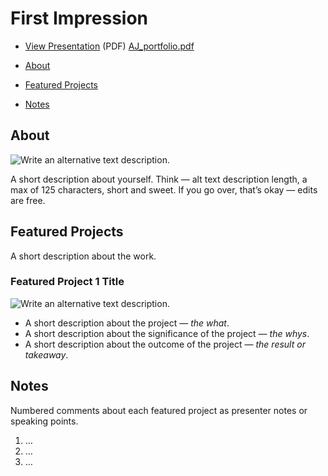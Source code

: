 # First Impression

<!-- This is a comment, only visible to the author: Add a link to your presentation. -->
<!-- Presentations do not need to be a PDF, you may link elsewhere, such as Figma, YouTube, etc. -->
<!-- Consider adding navigation to each section (About, Featured Projects, Notes, etc.) -->


- [View Presentation](img/surname-draft-first-impression-2023.pdf) (PDF) <!-- Add helpful hint as to what kind of file or destination is here. --> [AJ_portfolio.pdf](https://github.com/bucharova/english-for-designers-1/files/14014071/AJ_portfolio.pdf)

- [About](#about)
- [Featured Projects](#featured-projects)
- [Notes](#notes)

## About

<!-- Consider including a headshot. We’re not designing, so keep the image width/height around 320px x 320px (square). Replace "surname" with your surname in the file name. -->

![Write an alternative text description.](img/surname-headshot.jpg)

A short description about yourself. Think — alt text description length, a max of 125 characters, short and sweet. If you go over, that’s okay — edits are free.

## Featured Projects

A short description about the work.

### Featured Project 1 Title

<!-- Use a static poster image or animated GIF, but no video files. Again, keep the image width/height manageable, around 1280x x 720px (16:9 aspect ratio), or a max-width of 1280px. -->

![Write an alternative text description.](img/featured-project-01.png)

- A short description about the project — *the what*.
- A short description about the significance of the project — *the whys*.
- A short description about the outcome of the project — *the result or takeaway*.

<!-- Use the same stucture above for the rest of your featured projects. -->

## Notes

Numbered comments about each featured project as presenter notes or speaking points.

1. …
2. …
3. …
<!-- And so on. -->
